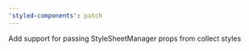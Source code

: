 ```yaml
---
'styled-components': patch
---
```


Add support for passing StyleSheetManager props from collect styles
